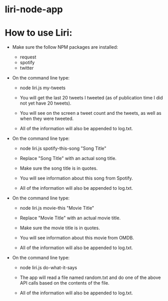 # liri-node-app

# How to use Liri:
 
* Make sure the follow NPM packages are installed:
  - request
  - spotify
  - twitter
  
  
* On the command line type:
  - node liri.js my-tweets
  
  - You will get the last 20 tweets I tweeted (as of publication time I did not yet have 20 tweets).
  - You will see on the screen a tweet count and the tweets, as well as when they were tweeted.
  - All of the information will also be appended to log.txt.    
  
  
* On the command line type:
  - node liri.js spotify-this-song "Song Title"
  - Replace "Song Title" with an actual song title.
  - Make sure the song title is in quotes.
  
  - You will see information about this song from Spotify.
  - All of the information will also be appended to log.txt.    


* On the command line type:
  - node liri.js movie-this "Movie Title"
  - Replace "Movie Title" with an actual movie title.
  - Make sure the movie title is in quotes.
  
  - You will see information about this movie from OMDB.
  - All of the information will also be appended to log.txt.    


* On the command line type:
  - node liri.js do-what-it-says
  
  - The app will read a file named random.txt and do one of the above API calls based on the contents of the file.
  - All of the information will also be appended to log.txt.    
  
  
